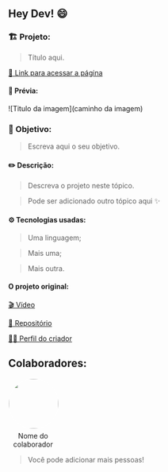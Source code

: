 ## Hey Dev! 😄

### 🏗️ Projeto:

> Título aqui.

[🔗 Link para acessar a página](link)

#### 🎃 Prévia:

![Titulo da imagem](caminho da imagem)

### 🎯 Objetivo:

> Escreva aqui o seu objetivo.

#### ✏️ Descrição:

> Descreva o projeto neste tópico.

> Pode ser adicionado outro tópico aqui ✨

#### ⚙️ Tecnologias usadas:

> Uma linguagem;

> Mais uma;

> Mais outra.

#### O projeto original:

[🎬 Vídeo](link)

[📂 Repositório](link)

[👨‍💻 Perfil do criador](link)

## Colaboradores:

<p style="width: 100px;
    display: flex;
    flex-direction: column;
    text-align: center;
    gap: 5px">
    <img src="(endereço da imagem)" style="height: 100px;
    border: solid white 1px;
    border-radius: 50%;">
    <span>Nome do colaborador</span>
</p>

> Você pode adicionar mais pessoas!
